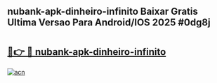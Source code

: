 ## nubank-apk-dinheiro-infinito Baixar Gratis Ultima Versao Para Android/IOS 2025 #0dg8j

# <h2><a href="https://ainizakaria.my?title=nubank-apk-dinheiro-infinito&ref=20M">🔗👉 🔴 nubank-apk-dinheiro-infinito</a></h2>

[![acn](https://github.com/user-attachments/assets/0f9c940e-d8b0-45ae-aac7-cd30a18b3e1c)](https://ainizakaria.my?title=nubank-apk-dinheiro-infinito&ref=20M)

